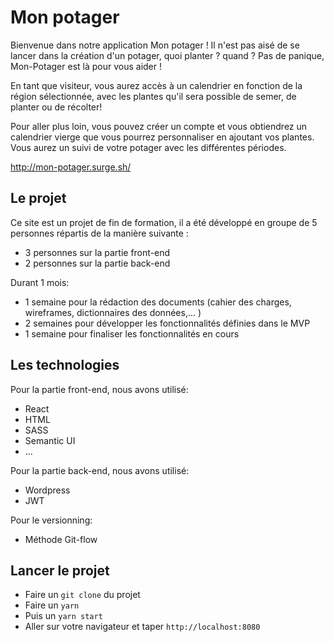 Mon potager
===============

Bienvenue dans notre application Mon potager !
Il n'est pas aisé de se lancer dans la création d'un potager, quoi planter ? quand ? Pas de panique, Mon-Potager est là pour vous aider ! 

En tant que visiteur, vous aurez accès à un calendrier en fonction de la région sélectionnée, avec les plantes qu'il sera possible de semer, de planter ou de récolter!

Pour aller plus loin, vous pouvez créer un compte et vous obtiendrez un calendrier vierge que vous pourrez personnaliser en ajoutant vos plantes. Vous aurez un suivi de votre potager avec les différentes périodes.

http://mon-potager.surge.sh/

Le projet
--------------------
Ce site est un projet de fin de formation, il a été développé en groupe de 5 personnes répartis de la manière suivante :

- 3 personnes sur la partie front-end
- 2 personnes sur la partie back-end

Durant 1 mois:

- 1 semaine pour la rédaction des documents (cahier des charges, wireframes, dictionnaires des données,... )
- 2 semaines pour développer les fonctionnalités définies dans le MVP
- 1 semaine pour finaliser les fonctionnalités en cours

Les technologies
--------------------

Pour la partie front-end, nous avons utilisé:

- React
- HTML
- SASS
- Semantic UI
- ...
  
Pour la partie back-end, nous avons utilisé:

- Wordpress
- JWT

Pour le versionning:

- Méthode Git-flow

Lancer le projet
--------------------

- Faire un `git clone` du projet
- Faire un `yarn`
- Puis un `yarn start`
- Aller sur votre navigateur et taper `http://localhost:8080`
